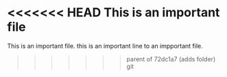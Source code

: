 <<<<<<< HEAD
This is an important file
=======
This is an important file.
this is an important line to an impportant file.
>>>>>>> parent of 72dc1a7 (adds folder)
git